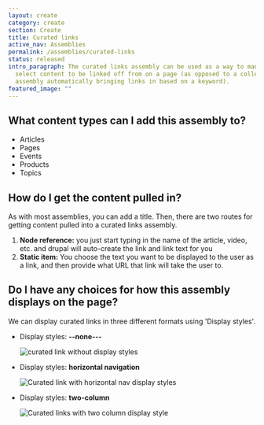 ```yaml
---
layout: create
category: create
section: Create
title: Curated links
active_nav: Assemblies
permalink: /assemblies/curated-links
status: released
intro_paragraph: The curated links assembly can be used as a way to manually
  select content to be linked off from on a page (as opposed to a collection
  assembly automatically bringing links in based on a keyword).
featured_image: ""
---
```

## What content types can I add this assembly to?

* Articles
* Pages
* Events
* Products
* Topics

## How do I get the content pulled in?

As with most assemblies, you can add a title. Then, there are two routes for getting content pulled into a curated links assembly. 

1. **Node reference:** you just start typing in the name of the article, video, etc. and drupal will auto-create the link and link text for you
2. **Static item:** You choose the text you want to be displayed to the user as a link, and then provide what URL that link will take the user to. 

## Do I have any choices for how this assembly displays on the page?

We can display curated links in three different formats using 'Display styles'.

* Display styles: **\--none---**

  ![curated link without display styles](/design-manual/assets/uploads/curated-link.png)
* Display styles: **horizontal navigation**

  ![Curated link with horizontal nav display styles](/design-manual/assets/uploads/curated-link-horizontal.png)
* Display styles: **two-column**

  ![Curated links with two column display style](/design-manual/assets/uploads/curated-link-2col.png)